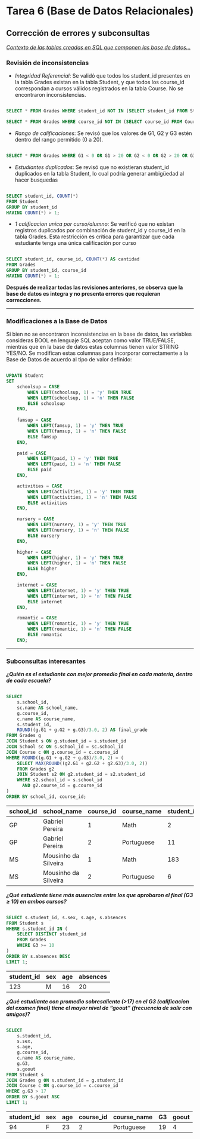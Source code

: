 # Tarea 6 (Base de Datos Relacionales)

## Corrección de errores y subconsultas
*[Contexto de las tablas creadas en SQL que componen las base de datos...](../Tarea4/Tarea4.md)*

### Revisión de inconsistencias

- *Integridad Referencial*: Se validó que todos los student_id presentes en la tabla Grades existan en la tabla Student, y que todos los course_id correspondan a cursos válidos registrados en la tabla Course. No se encontraron inconsistencias.

```sql

SELECT * FROM Grades WHERE student_id NOT IN (SELECT student_id FROM Student);

SELECT * FROM Grades WHERE course_id NOT IN (SELECT course_id FROM Course);

```
- *Rango de calificaciones*: Se revisó que los valores de G1, G2 y G3 estén dentro del rango permitido (0 a 20).

```sql

SELECT * FROM Grades WHERE G1 < 0 OR G1 > 20 OR G2 < 0 OR G2 > 20 OR G3 < 0 OR G3 > 20;

```
- *Estudiantes duplicados*: Se revisó que no existieran student_id duplicados en la tabla Student, lo cual podría generar ambigüedad al hacer busquedas

```sql

SELECT student_id, COUNT(*) 
FROM Student 
GROUP BY student_id 
HAVING COUNT(*) > 1;

```

- *1 calificacion unica por curso/alumno*: Se verificó que no existan registros duplicados por combinación de student_id y course_id en la tabla Grades. Esta restricción es crítica para garantizar que cada estudiante tenga una única calificación por curso

```sql

SELECT student_id, course_id, COUNT(*) AS cantidad
FROM Grades
GROUP BY student_id, course_id
HAVING COUNT(*) > 1;

```

**Después de realizar todas las revisiones anteriores, se observa que la base de datos es integra y no presenta errores que requieran correcciones.**

---

### Modificaciones a la Base de Datos

Si bien no se encontraron inconsistencias en la base de datos, las variables consideras BOOL en lenguaje SQL aceptan como valor TRUE/FALSE, mientras que en la base de datos estas columnas tienen valor STRING YES/NO. Se modifican estas columnas para incorporar correctamente a la Base de Datos de acuerdo al tipo de valor definido:

```sql

UPDATE Student
SET 
    schoolsup = CASE 
        WHEN LEFT(schoolsup, 1) = 'y' THEN TRUE
        WHEN LEFT(schoolsup, 1) = 'n' THEN FALSE
        ELSE schoolsup
    END,
    
    famsup = CASE 
        WHEN LEFT(famsup, 1) = 'y' THEN TRUE
        WHEN LEFT(famsup, 1) = 'n' THEN FALSE
        ELSE famsup
    END,

    paid = CASE 
        WHEN LEFT(paid, 1) = 'y' THEN TRUE
        WHEN LEFT(paid, 1) = 'n' THEN FALSE
        ELSE paid
    END,

    activities = CASE 
        WHEN LEFT(activities, 1) = 'y' THEN TRUE
        WHEN LEFT(activities, 1) = 'n' THEN FALSE
        ELSE activities
    END,

    nursery = CASE 
        WHEN LEFT(nursery, 1) = 'y' THEN TRUE
        WHEN LEFT(nursery, 1) = 'n' THEN FALSE
        ELSE nursery
    END,

    higher = CASE 
        WHEN LEFT(higher, 1) = 'y' THEN TRUE
        WHEN LEFT(higher, 1) = 'n' THEN FALSE
        ELSE higher
    END,

    internet = CASE 
        WHEN LEFT(internet, 1) = 'y' THEN TRUE
        WHEN LEFT(internet, 1) = 'n' THEN FALSE
        ELSE internet
    END,

    romantic = CASE 
        WHEN LEFT(romantic, 1) = 'y' THEN TRUE
        WHEN LEFT(romantic, 1) = 'n' THEN FALSE
        ELSE romantic
    END;

```

---

### Subconsultas interesantes

***¿Quién es el estudiante con mejor promedio final en cada materia, dentro de cada escuela?***

```sql

SELECT 
    s.school_id,
    sc.name AS school_name,
    g.course_id,
    c.name AS course_name,
    s.student_id,
    ROUND((g.G1 + g.G2 + g.G3)/3.0, 2) AS final_grade
FROM Grades g
JOIN Student s ON g.student_id = s.student_id
JOIN School sc ON s.school_id = sc.school_id
JOIN Course c ON g.course_id = c.course_id
WHERE ROUND((g.G1 + g.G2 + g.G3)/3.0, 2) = (
    SELECT MAX(ROUND((g2.G1 + g2.G2 + g2.G3)/3.0, 2))
    FROM Grades g2
    JOIN Student s2 ON g2.student_id = s2.student_id
    WHERE s2.school_id = s.school_id
      AND g2.course_id = g.course_id
)
ORDER BY school_id, course_id;

```
| school_id | school_name           | course_id | course_name | student_id | final_grade |
|-----------|------------------------|-----------|--------------|-------------|--------------|
| GP        | Gabriel Pereira        | 1         | Math         | 2           | 16.67        |
| GP        | Gabriel Pereira        | 2         | Portuguese   | 11          | 15.67        |
| MS        | Mousinho da Silveira   | 1         | Math         | 183         | 16.67        |
| MS        | Mousinho da Silveira   | 2         | Portuguese   | 6           | 14.67        |



***¿Qué estudiante tiene más ausencias entre los que aprobaron el final (G3 ≥ 10) en ambos cursos?***

```sql

SELECT s.student_id, s.sex, s.age, s.absences
FROM Student s
WHERE s.student_id IN (
    SELECT DISTINCT student_id
    FROM Grades
    WHERE G3 >= 10
)
ORDER BY s.absences DESC
LIMIT 1;

```

| student_id | sex | age | absences |
|------------|-----|-----|----------|
| 123         | M   | 16  | 20       |


***¿Qué estudiante con promedio sobresaliente (>17) en el G3 (calificacion del examen final) tiene el mayor nivel de “goout” (frecuencia de salir con amigos)?***

```sql

SELECT 
    s.student_id, 
    s.sex, 
    s.age, 
    g.course_id,
    c.name AS course_name,
    g.G3, 
    s.goout
FROM Student s
JOIN Grades g ON s.student_id = g.student_id
JOIN Course c ON g.course_id = c.course_id
WHERE g.G3 > 17
ORDER BY s.goout ASC
LIMIT 1;


```

| student_id | sex | age | course_id | course_name | G3  | goout |
|------------|-----|-----|-----------|--------------|-----|--------|
| 94         | F   | 23  | 2         | Portuguese   | 19  | 4      |



